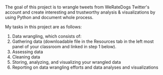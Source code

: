The goal of this project is to wrangle tweets from WeRateDogs Twitter's account and create interesting and trustworthy analysis & visualizations by using Python and document whole process.

My tasks in this project are as follows:
1. Data wrangling, which consists of:
2. Gathering data (downloadable file in the Resources tab in the left most panel of your classroom and linked in step 1 below).
3. Assessing data
4. Cleaning data
5. Storing, analyzing, and visualizing your wrangled data
6. Reporting on data wrangling efforts and data analyses and visualizations
